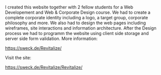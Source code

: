 I created this website together with 2 fellow students for a Web Developement and Web & Corporate Design course. We had to create a complete corporate identity including a logo, a target group, corporate philosophy and more. We also had to design the web pages including wireframes, site interactions and information architecture. After the Design process we had to programm the website using client side storage and server side form validation.
More information:

https://sweck.de/Revitalize/

Visit the site: 

https://sweck.de/Revitalize/Revitalize/
